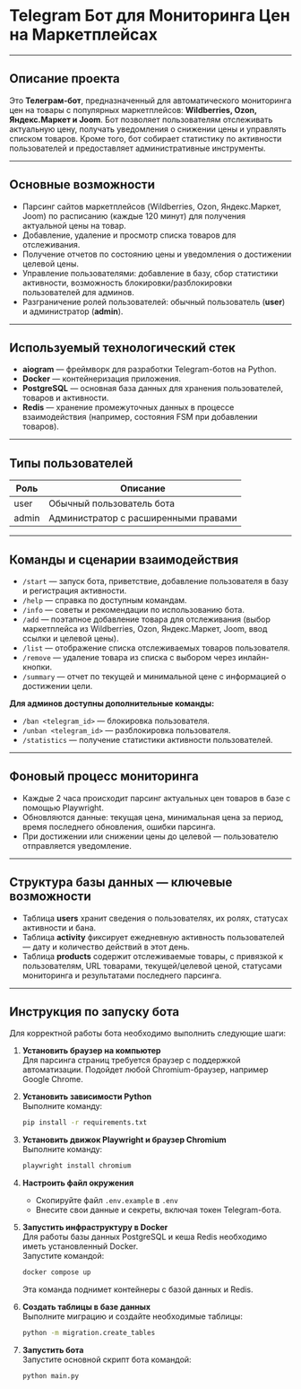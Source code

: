 # Telegram Бот для Мониторинга Цен на Маркетплейсах

***

## Описание проекта

Это **Телеграм-бот**, предназначенный для автоматического мониторинга цен на товары с популярных маркетплейсов: **Wildberries, Ozon, Яндекс.Маркет и Joom**. Бот позволяет пользователям отслеживать актуальную цену, получать уведомления о снижении цены и управлять списком товаров. Кроме того, бот собирает статистику по активности пользователей и предоставляет административные инструменты.

***

## Основные возможности

- Парсинг сайтов маркетплейсов (Wildberries, Ozon, Яндекс.Маркет, Joom) по расписанию (каждые 120 минут) для получения актуальной цены на товар.
- Добавление, удаление и просмотр списка товаров для отслеживания.
- Получение отчетов по состоянию цены и уведомления о достижении целевой цены.
- Управление пользователями: добавление в базу, сбор статистики активности, возможность блокировки/разблокировки пользователей для админов.
- Разграничение ролей пользователей: обычный пользователь (**user**) и администратор (**admin**).

***

## Используемый технологический стек

- **aiogram** — фреймворк для разработки Telegram-ботов на Python.
- **Docker** — контейнеризация приложения.
- **PostgreSQL** — основная база данных для хранения пользователей, товаров и активности.
- **Redis** — хранение промежуточных данных в процессе взаимодействия (например, состояния FSM при добавлении товаров).

***

## Типы пользователей

| Роль    | Описание                            |
|---------|-----------------------------------|
| user    | Обычный пользователь бота          |
| admin   | Администратор с расширенными правами |

***

## Команды и сценарии взаимодействия

- `/start` — запуск бота, приветствие, добавление пользователя в базу и регистрация активности.  
- `/help` — справка по доступным командам.  
- `/info` — советы и рекомендации по использованию бота.  
- `/add` — поэтапное добавление товара для отслеживания (выбор маркетплейса из Wildberries, Ozon, Яндекс.Маркет, Joom, ввод ссылки и целевой цены).  
- `/list` — отображение списка отслеживаемых товаров пользователя.  
- `/remove` — удаление товара из списка с выбором через инлайн-кнопки.  
- `/summary` — отчет по текущей и минимальной цене с информацией о достижении цели.

**Для админов доступны дополнительные команды:**  
- `/ban <telegram_id>` — блокировка пользователя.  
- `/unban <telegram_id>` — разблокировка пользователя.  
- `/statistics` — получение статистики активности пользователей.

***

## Фоновый процесс мониторинга

- Каждые 2 часа происходит парсинг актуальных цен товаров в базе с помощью Playwright.
- Обновляются данные: текущая цена, минимальная цена за период, время последнего обновления, ошибки парсинга.
- При достижении или снижении цены до целевой — пользователю отправляется уведомление.

***

## Структура базы данных — ключевые возможности

- Таблица **users** хранит сведения о пользователях, их ролях, статусах активности и бана.
- Таблица **activity** фиксирует ежедневную активность пользователей — дату и количество действий в этот день.
- Таблица **products** содержит отслеживаемые товары, с привязкой к пользователям, URL товарами, текущей/целевой ценой, статусами мониторинга и результатами последнего парсинга.

***

## Инструкция по запуску бота

Для корректной работы бота необходимо выполнить следующие шаги:

1. **Установить браузер на компьютер**  
   Для парсинга страниц требуется браузер с поддержкой автоматизации. Подойдет любой Chromium-браузер, например Google Chrome.

2. **Установить зависимости Python**  
   Выполните команду:  
   ```bash
   pip install -r requirements.txt
   ```

3. **Установить движок Playwright и браузер Chromium**  
   Выполните команду:  
   ```bash
   playwright install chromium
   ```

4. **Настроить файл окружения**  
   - Скопируйте файл `.env.example` в `.env`  
   - Внесите свои данные и секреты, включая токен Telegram-бота.

5. **Запустить инфраструктуру в Docker**  
   Для работы базы данных PostgreSQL и кеша Redis необходимо иметь установленный Docker.  
   Запустите командой:  
   ```bash
   docker compose up
   ```
   Эта команда поднимет контейнеры с базой данных и Redis.

6. **Создать таблицы в базе данных**  
   Выполните миграцию и создайте необходимые таблицы:  
   ```bash
   python -m migration.create_tables
   ```

7. **Запустить бота**  
   Запустите основной скрипт бота командой:  
   ```bash
   python main.py
   ```